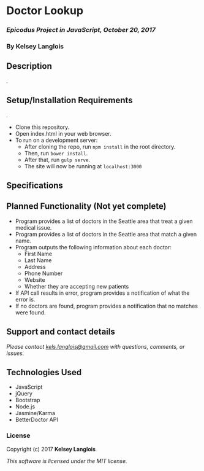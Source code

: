 # Doctor Lookup

### _Epicodus Project in JavaScript, October 20, 2017_

### By Kelsey Langlois

## Description

_._

## Setup/Installation Requirements

_._

* Clone this repository.
* Open index.html in your web browser.
* To run on a development server:
  * After cloning the repo, run ```npm install``` in the root directory.
  * Then, run ```bower install```.
  * After that, run ```gulp serve```.
  * The site will now be running at ```localhost:3000```

## Specifications



## Planned Functionality (Not yet complete)

* Program provides a list of doctors in the Seattle area that treat a given medical issue.
* Program provides a list of doctors in the Seattle area that match a given name.
* Program outputs the following information about each doctor:
  * First Name
  * Last Name
  * Address
  * Phone Number
  * Website
  * Whether they are accepting new patients
* If API call results in error, program provides a notification of what the error is.
* If no doctors are found, program provides a notification that no matches were found.


## Support and contact details

_Please contact [kels.langlois@gmail.com](mailto:kels.langlois@gmail.com) with questions, comments, or issues._

## Technologies Used

* JavaScript
* jQuery
* Bootstrap
* Node.js
* Jasmine/Karma
* BetterDoctor API

### License

Copyright (c) 2017 **Kelsey Langlois**

*This software is licensed under the MIT license.*
